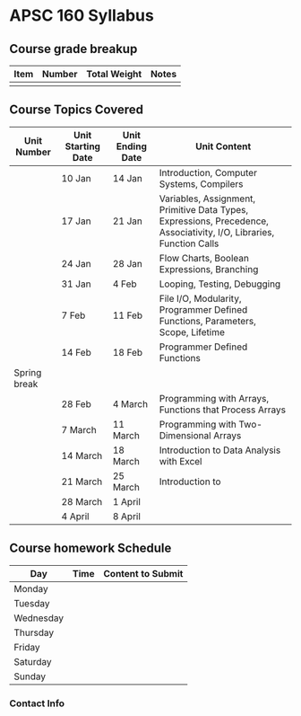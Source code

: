 # APSC 160 Syllabus

## Course grade breakup

| Item | Number | Total Weight | Notes |
| ---- | ------ | ------------ | ----- |
|      |        |              |       |


## Course Topics Covered

| Unit Number  | Unit Starting Date | Unit Ending Date | Unit Content                                                                                                        |
| ------------ | ------------------ | ---------------- | ------------------------------------------------------------------------------------------------------------------- |
|              | 10 Jan             | 14 Jan           | Introduction, Computer Systems, Compilers                                                                           |
|              | 17 Jan             | 21 Jan           | Variables, Assignment, Primitive Data Types, Expressions, Precedence, Associativity, I/O, Libraries, Function Calls |
|              | 24 Jan             | 28 Jan           | Flow Charts, Boolean Expressions, Branching                                                                         |
|              | 31 Jan             | 4 Feb            | Looping, Testing, Debugging                                                                                         |
|              | 7 Feb              | 11 Feb           | File I/O, Modularity, Programmer Defined Functions, Parameters, Scope, Lifetime                                     |
|              | 14 Feb             | 18 Feb           | Programmer Defined Functions                                                                                        |
| Spring break |                    |                  |                                                                                                                     |
|              | 28 Feb             | 4 March          | Programming with Arrays, Functions that Process Arrays                                                              |
|              | 7 March            | 11 March         | Programming with Two-Dimensional Arrays                                                                             |
|              | 14 March           | 18 March         | Introduction to Data Analysis with Excel                                                                            |
|              | 21 March           | 25 March         | Introduction to                                                                                                                     |
|              | 28 March           | 1 April          |                                                                                                                     |
|              | 4 April            | 8 April          |                                                                                                                     |




## Course homework Schedule
| Day       | Time | Content to Submit |
| --------- | ---- | ----------------- |
| Monday    |      |                   |
| Tuesday   |      |                   |
| Wednesday |      |                   |
| Thursday  |      |                   |
| Friday    |      |                   |
| Saturday  |      |                   |
| Sunday    |      |                   |


### Contact Info



